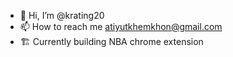 - 👋 Hi, I’m @krating20
- 📫 How to reach me atiyutkhemkhon@gmail.com
- 🏗️ Currently building NBA chrome extension


